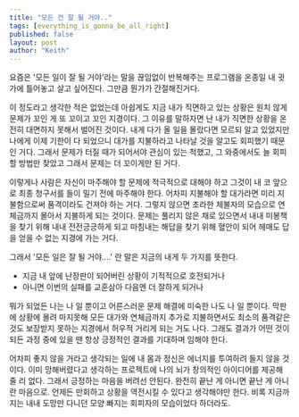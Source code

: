 ```yaml
---
title: "모든 건 잘 될 거야.."
tags: [everything_is_gonna_be_all_right]
published: false
layout: post
author: "Keith"
---
```


요즘은 '모든 일이 잘 될 거야'라는 말을 끊임없이 반복해주는 프로그램을 온종일 내 귓가에 틀어놓고 살고 싶어진다. 그만큼 뭔가가 간절해진거다. 

이 정도라고 생각한 적은 없었는데 아쉽게도 지금 내가 직면하고 있는 상황은 원치 않게 문제가 꼬인 게 또 꼬이고 꼬인 지경이다. 그 이유를 말하자면 난 내가 직면한 상황을 온전히 대면하지 못해서 벌어진 것이다. 내게 다가 올 일을 몰랐다면 모르되 알고 있었지만 나에게 이제 기한이 다 되었으니 대가를 지불하라고 나타날 것을 알고도 회피했기 때문인 거다. 그래서 문제가 터질 때가 되어서야 관심이 있는 척했고, 그 와중에서도 늘 회피할 방법만 찾았고 그래서 문제는 더 꼬이게만 된 거다.

이렇게나 사람은 자신이 마주해야 할 문제에 적극적으로 대해야 하고 그것이 내 코 앞으로 최종 청구서를 들이 밀기 전에 마주해야 한다. 어차피 지불해야 할 대가라면 미리 지불함으로써 품격이라도 건져야 하는 거다. 그렇지 않으면 초라한 체불자의 모습으로 연체금까지 몰아서 지불하게 되는 것이다. 문제는 풀리지 않은 채로 있으면서 내내 미봉책을 찾기 위해 내내 전전긍긍하게 되고 마침내는 해답을 찾기 위해 혈안이 되어 헤매도 답을 얻을 수 없는 지경에 가는 거다.

그래서 '모든 일은 잘 될 거야....' 란 말은 지금의 내게 두 가지를 뜻한다.

- 지금 내 앞에 난장판이 되어버린 상황이 기적적으로 호전되거나
- 아니면 이번의 실패를 교훈삼아 다음엔 더 잘하게 되거나

뭐가 되었든 나는 나 일 뿐이고 어른스러운 문제 해결에 미숙한 나도 나 일 뿐이다. 막판에 상황에 몰려 마지못해 모든 대가와 연체금까지 추가로 지불하면서도 최소의 품격같은 것도 보장받지 못하는 지경에서 허우적 거리게 되는 거도 나다. 그래도 결과가 어떤 것이 되든 과정 중에 있을 땐 항상 긍정적인 결과를 기대하며 임해야 한다. 

어차피 좋지 않을 거라고 생각되는 일에 내 몸과 정신은 에너지를 투여하려 들지 않을 것이다. 이미 망해버렸다고 생각하는 프로젝트에 나의 뇌가 창의적인 아이디어를 제공해 줄 리 없다. 그래서 긍정하는 마음을 버려선 안된다. 완전히 끝난 게 아니면 끝난 게 아니란 마음으로. 언제든 만회하고 상황을 역전시킬 수 있다고 생각해야만 한다. 비록 지금까지는 내내 도망만 다니던 모양 빠지는 회피자의 모습이었다 하더라도.

